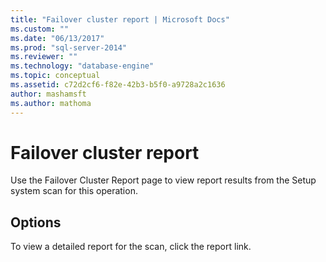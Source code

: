```yaml
---
title: "Failover cluster report | Microsoft Docs"
ms.custom: ""
ms.date: "06/13/2017"
ms.prod: "sql-server-2014"
ms.reviewer: ""
ms.technology: "database-engine"
ms.topic: conceptual
ms.assetid: c72d2cf6-f82e-42b3-b5f0-a9728a2c1636
author: mashamsft
ms.author: mathoma
---
```

# Failover cluster report
  Use the Failover Cluster Report page to view report results from the Setup system scan for this operation.  
  
## Options  
 To view a detailed report for the scan, click the report link.  
  
  
